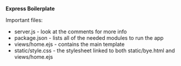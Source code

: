**Express Boilerplate**

Important files:
* server.js - look at the comments for more info
* package.json - lists all of the needed modules to run the app
* views/home.ejs - contains the main template
* static/style.css - the stylesheet linked to both static/bye.html and views/home.ejs